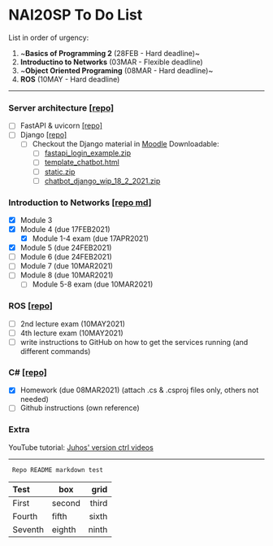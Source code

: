 # NAI20SP To Do List

List in order of urgency:
1. ~**Basics of Programming 2** (28FEB - Hard deadline)~
2. **Introductino to Networks** (03MAR - Flexible deadline)
3. ~**Object Oriented Programing** (08MAR - Hard deadline)~
4. **ROS** (10MAY - Hard deadline)
---
### Server architecture [[repo]](https://github.com/oskarforssell/server_architectures)
- [ ] FastAPI & uvicorn [[repo]](https://github.com/oskarforssell/server_architectures/tree/master/fastAPI_code)
- [ ] Django [[repo]](https://github.com/oskarforssell/server_architectures/tree/master/django_chatbot)
    - [ ] Checkout the Django material in [Moodle](https://samkmoodle.samk.fi/course/view.php?id=354 "18.2.2021 - FastAPI & Django") 
	    Downloadable:
	    - [ ] [fastapi\_login\_example.zip](https://samkmoodle.samk.fi/mod/resource/view.php?id=13608)
	    - [ ] [template\_chatbot.html](https://samkmoodle.samk.fi/mod/resource/view.php?id=13617)
	    - [ ] [static.zip](https://samkmoodle.samk.fi/mod/resource/view.php?id=13632)
	    - [ ] [chatbot\_django\_wip\_18\_2\_2021.zip](https://samkmoodle.samk.fi/mod/resource/view.php?id=13687)

### Introduction to Networks [[repo md]](https://github.com/oskarforssell/server_architectures/blob/master/networks.md)
- [x] Module 3
- [x] Module 4 (due 17FEB2021)
  - [x] Module 1-4 exam (due 17APR2021)
- [x] Module 5 (due 24FEB2021)
- [ ] Module 6 (due 24FEB2021)
- [ ] Module 7 (due 10MAR2021)
- [ ] Module 8 (due 10MAR2021)
  - [ ] Module 5-8 exam (due 10MAR2021)

### ROS [[repo]](https://github.com/oskarforssell/ros_course)
- [ ] 2nd lecture exam (10MAY2021)
- [ ] 4th lecture exam (10MAY2021)
- [ ] write instructions to GitHub on how to get the services running (and different commands)

### C# [[repo]](https://github.com/oskarforssell/c_code)
- [x] Homework (due 08MAR2021)  (attach .cs & .csproj files only, others not needed)
- [ ] Github instructions (own reference)

### Extra
YouTube tutorial:
[Juhos' version ctrl videos](https://www.youtube.com/watch?v=A2lt5TORO1c&list=PLT_HKwjjqjcUtdDqbleCDkev0KyUYF5uj "Juho Salli's tutorial on https://www.youtube.com/")

---
<code> Repo README markdown test </code>

Test | box | grid
:--|--|--:
First | second | third
Fourth | fifth | sixth
Seventh | eighth | ninth 
